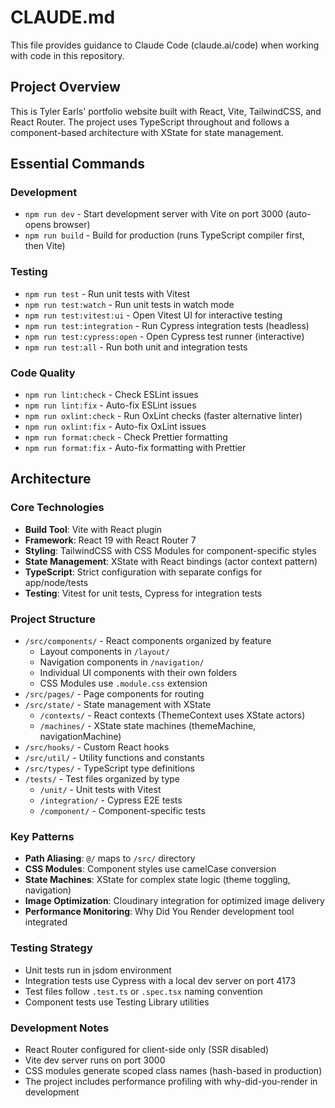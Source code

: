 # CLAUDE.md

This file provides guidance to Claude Code (claude.ai/code) when working with code in this repository.

## Project Overview

This is Tyler Earls' portfolio website built with React, Vite, TailwindCSS, and React Router. The project uses TypeScript throughout and follows a component-based architecture with XState for state management.

## Essential Commands

### Development

- `npm run dev` - Start development server with Vite on port 3000 (auto-opens browser)
- `npm run build` - Build for production (runs TypeScript compiler first, then Vite)

### Testing

- `npm run test` - Run unit tests with Vitest
- `npm run test:watch` - Run unit tests in watch mode
- `npm run test:vitest:ui` - Open Vitest UI for interactive testing
- `npm run test:integration` - Run Cypress integration tests (headless)
- `npm run test:cypress:open` - Open Cypress test runner (interactive)
- `npm run test:all` - Run both unit and integration tests

### Code Quality

- `npm run lint:check` - Check ESLint issues
- `npm run lint:fix` - Auto-fix ESLint issues
- `npm run oxlint:check` - Run OxLint checks (faster alternative linter)
- `npm run oxlint:fix` - Auto-fix OxLint issues
- `npm run format:check` - Check Prettier formatting
- `npm run format:fix` - Auto-fix formatting with Prettier

## Architecture

### Core Technologies

- **Build Tool**: Vite with React plugin
- **Framework**: React 19 with React Router 7
- **Styling**: TailwindCSS with CSS Modules for component-specific styles
- **State Management**: XState with React bindings (actor context pattern)
- **TypeScript**: Strict configuration with separate configs for app/node/tests
- **Testing**: Vitest for unit tests, Cypress for integration tests

### Project Structure

- `/src/components/` - React components organized by feature
  - Layout components in `/layout/`
  - Navigation components in `/navigation/`
  - Individual UI components with their own folders
  - CSS Modules use `.module.css` extension
- `/src/pages/` - Page components for routing
- `/src/state/` - State management with XState
  - `/contexts/` - React contexts (ThemeContext uses XState actors)
  - `/machines/` - XState state machines (themeMachine, navigationMachine)
- `/src/hooks/` - Custom React hooks
- `/src/util/` - Utility functions and constants
- `/src/types/` - TypeScript type definitions
- `/tests/` - Test files organized by type
  - `/unit/` - Unit tests with Vitest
  - `/integration/` - Cypress E2E tests
  - `/component/` - Component-specific tests

### Key Patterns

- **Path Aliasing**: `@/` maps to `/src/` directory
- **CSS Modules**: Component styles use camelCase conversion
- **State Machines**: XState for complex state logic (theme toggling, navigation)
- **Image Optimization**: Cloudinary integration for optimized image delivery
- **Performance Monitoring**: Why Did You Render development tool integrated

### Testing Strategy

- Unit tests run in jsdom environment
- Integration tests use Cypress with a local dev server on port 4173
- Test files follow `.test.ts` or `.spec.tsx` naming convention
- Component tests use Testing Library utilities

### Development Notes

- React Router configured for client-side only (SSR disabled)
- Vite dev server runs on port 3000
- CSS modules generate scoped class names (hash-based in production)
- The project includes performance profiling with why-did-you-render in development
